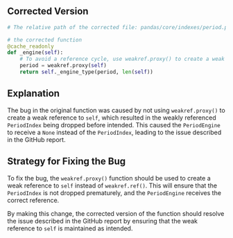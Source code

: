 ## Corrected Version
```python
# The relative path of the corrected file: pandas/core/indexes/period.py

# the corrected function
@cache_readonly
def _engine(self):
    # To avoid a reference cycle, use weakref.proxy() to create a weak reference to self
    period = weakref.proxy(self)
    return self._engine_type(period, len(self))
```

## Explanation
The bug in the original function was caused by not using `weakref.proxy()` to create a weak reference to `self`, which resulted in the weakly referenced `PeriodIndex` being dropped before intended. This caused the `PeriodEngine` to receive a `None` instead of the `PeriodIndex`, leading to the issue described in the GitHub report.

## Strategy for Fixing the Bug
To fix the bug, the `weakref.proxy()` function should be used to create a weak reference to `self` instead of `weakref.ref()`. This will ensure that the `PeriodIndex` is not dropped prematurely, and the `PeriodEngine` receives the correct reference.

By making this change, the corrected version of the function should resolve the issue described in the GitHub report by ensuring that the weak reference to `self` is maintained as intended.